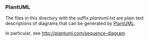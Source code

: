 ### PlantUML
The files in this directory with the suffix _plantuml.txt_ are plain text
descriptions of diagrams that can be generated by [PlantUML](http://plantuml.com).

In particular, see http://plantuml.com/sequence-diagram.
